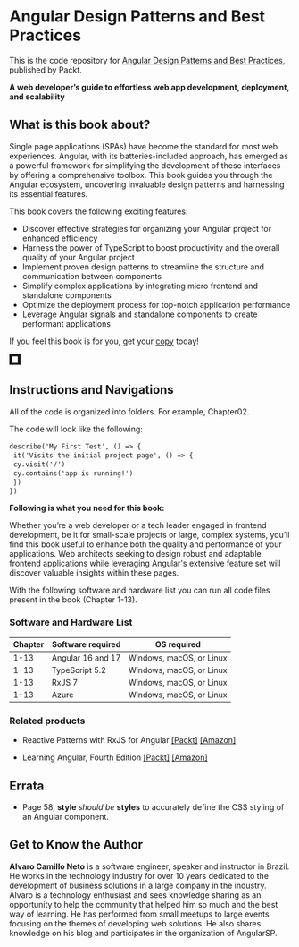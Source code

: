 # Angular Design Patterns and Best Practices

<a href="https://www.packtpub.com/product/angular-design-patterns-and-best-practices/9781837631971"><img src="https://content.packt.com/B19562/cover_image_small.jpg" alt="" height="256px" align="right"></a>

This is the code repository for [Angular Design Patterns and Best Practices](https://www.packtpub.com/product/angular-design-patterns-and-best-practices/9781837631971), published by Packt.

**A web developer’s guide to effortless web app development, deployment, and scalability**

## What is this book about?
Single page applications (SPAs) have become the standard for most web experiences. Angular, with its batteries-included approach, has emerged as a powerful framework for simplifying the development of these interfaces by offering a comprehensive toolbox. This book guides you through the Angular ecosystem, uncovering invaluable design patterns and harnessing its essential features.
	
This book covers the following exciting features:
* Discover effective strategies for organizing your Angular project for enhanced efficiency
* Harness the power of TypeScript to boost productivity and the overall quality of your Angular project
* Implement proven design patterns to streamline the structure and communication between components
* Simplify complex applications by integrating micro frontend and standalone components
* Optimize the deployment process for top-notch application performance
* Leverage Angular signals and standalone components to create performant applications

If you feel this book is for you, get your [copy](https://www.amazon.com/dp/1837631972) today!

<a href="https://www.packtpub.com/?utm_source=github&utm_medium=banner&utm_campaign=GitHubBanner"><img src="https://raw.githubusercontent.com/PacktPublishing/GitHub/master/GitHub.png" 
alt="https://www.packtpub.com/" border="5" /></a>


## Instructions and Navigations
All of the code is organized into folders. For example, Chapter02.

The code will look like the following:
```
describe('My First Test', () => {
 it('Visits the initial project page', () => {
 cy.visit('/')
 cy.contains('app is running!')
 })
})
```

**Following is what you need for this book:**

Whether you’re a web developer or a tech leader engaged in frontend development, be it for small-scale projects or large, complex systems, you’ll find this book useful to enhance both the quality and performance of your applications. Web architects seeking to design robust and adaptable frontend applications while leveraging Angular's extensive feature set will discover valuable insights within these pages.

With the following software and hardware list you can run all code files present in the book (Chapter 1-13).

### Software and Hardware List

| Chapter  | Software required    | OS required                      |
| -------- | ---------------------| ---------------------------------|
| 1-13     | Angular 16 and 17    | Windows, macOS, or Linux         |
| 1-13     | TypeScript 5.2       | Windows, macOS, or Linux         |
| 1-13     | RxJS 7               | Windows, macOS, or Linux         |
| 1-13     | Azure                | Windows, macOS, or Linux         |


### Related products <Other books you may enjoy>
* Reactive Patterns with RxJS for Angular [[Packt]](https://www.packtpub.com/product/reactive-patterns-with-rxjs-for-angular/9781801811514) [[Amazon]](https://www.amazon.com/dp/1801811512)

* Learning Angular, Fourth Edition [[Packt]](https://www.packtpub.com/product/learning-angular-fourth-edition/9781803240602) [[Amazon]](https://www.amazon.com/dp/1803240601)

## Errata 
* Page 58, **style** _should be_ **styles** to accurately define the CSS styling of an Angular component.

## Get to Know the Author
**Alvaro Camillo Neto**
is a software engineer, speaker and instructor in Brazil. He works in the technology industry for over 10 years dedicated to the development of business solutions in a large company in the industry. Alvaro is a technology enthusiast and sees knowledge sharing as an opportunity to help the community that helped him so much and the best way of learning. He has performed from small meetups to large events focusing on the themes of developing web solutions. He also shares knowledge on his blog and participates in the organization of AngularSP.
